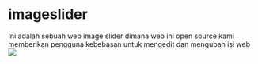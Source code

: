 # imageslider
Ini adalah sebuah web image slider dimana web ini open source kami memberikan
pengguna kebebasan untuk mengedit dan mengubah isi web 
![](https://komarev.com/ghpvc/?username=ferdinandderosaputra&label=Views)
